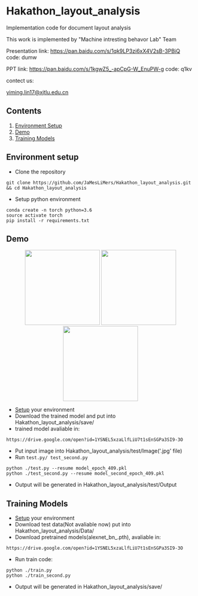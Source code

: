# Hakathon_layout_analysis

Implementation code for document layout analysis

This work is implemented by "Machine intresting behavor Lab" Team

Presentation link: https://pan.baidu.com/s/1qk9LP3zi6xX4V2sB-3PBiQ code: dumw

PPT link: https://pan.baidu.com/s/1kgwZ5_-apCpG-W_EnuPW-g code: q1kv 

contect us: 
 
yiming.lin17@xjtlu.edu.cn

## Contents
1. [Environment Setup](#environment-setup)
2. [Demo](#demo)
3. [Training Models](#training-models)

## Environment setup

- Clone the repository 
```
git clone https://github.com/JaMesLiMers/Hakathon_layout_analysis.git && cd Hakathon_layout_analysis
```

- Setup python environment
```
conda create -n torch python=3.6
source activate torch
pip install -r requirements.txt
```

## Demo

<div align="center">
  <img src="https://github.com/JaMesLiMers/Hakathon_layout_analysis/blob/master/test/Image/XJTLU_d00007.jpg" width="200px" />
  <img src="https://github.com/JaMesLiMers/Hakathon_layout_analysis/blob/master/test/Output/result_6.png" width="200px" />
  <img src="https://github.com/JaMesLiMers/Hakathon_layout_analysis/blob/master/test/Output/result_second_6.png" width="200px" />
</div>

- [Setup](#environment-setup) your environment
- Download the trained model and put into Hakathon_layout_analysis/save/
- trained model avaliable in:
```
https://drive.google.com/open?id=1YSNEL5xzaLlfLiU7t1sEnSGPa3SI9-3O
```
- Put input image into Hakathon_layout_analysis/test/Image('.jpg' file)
- Run `test.py/ test_second.py`
```shell
python ./test.py --resume model_epoch_409.pkl
python ./test_second.py --resume model_second_epoch_409.pkl
```
- Output will be generated in Hakathon_layout_analysis/test/Output

## Training Models
- [Setup](#environment-setup) your environment
- Download test data(Not avaliable now) put into Hakathon_layout_analysis/Data/
- Download pretrained models(alexnet_bn_.pth), avaliable in:
```
https://drive.google.com/open?id=1YSNEL5xzaLlfLiU7t1sEnSGPa3SI9-3O
```
- Run train code:
```shell
python ./train.py
python ./train_second.py
```
- Output will be generated in Hakathon_layout_analysis/save/

